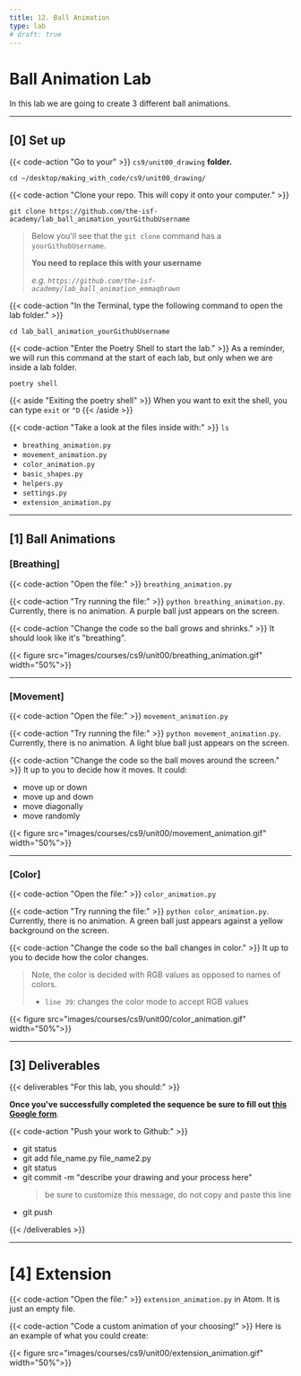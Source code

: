 ```yaml
---
title: 12. Ball Animation
type: lab
# draft: true
---
```


# Ball Animation Lab

In this lab we are going to create 3 different ball animations.

---

## [0] Set up


{{< code-action "Go to your" >}} `cs9/unit00_drawing` **folder.**

```shell
cd ~/desktop/making_with_code/cs9/unit00_drawing/
```

{{< code-action "Clone your repo. This will copy it onto your computer." >}}  
```shell
git clone https://github.com/the-isf-academy/lab_ball_animation_yourGithubUsername
```
> Below you'll see that the `git clone` command has a `yourGithubUsername`. 
>
> **You need to replace this with your username**
>
> *e.g. `https://github.com/the-isf-academy/lab_ball_animation_emmaqbrown`*


{{< code-action "In the Terminal, type the following command to open the lab folder." >}}
```shell
cd lab_ball_animation_yourGithubUsername
```

{{< code-action "Enter the Poetry Shell to start the lab." >}} As a reminder, we will run this command at the start of each lab, but only when we are inside a lab folder.
```shell
poetry shell
```

{{< aside "Exiting the poetry shell" >}}
When you want to exit the shell, you can type `exit` or `^D`
{{< /aside >}}

{{< code-action "Take a look at the files inside with:" >}} `ls`
- `breathing_animation.py`
- `movement_animation.py`
- `color_animation.py`
- `basic_shapes.py`
- `helpers.py`
- `settings.py`
- `extension_animation.py`

---

## [1] Ball Animations


### [Breathing]

{{< code-action "Open the file:" >}} `breathing_animation.py`

{{< code-action "Try running the file:" >}} `python breathing_animation.py`. Currently, there is no animation. A purple ball just appears on the screen. 

{{< code-action "Change the code so the ball grows and shrinks." >}} It should look like it's "breathing".

{{< figure src="images/courses/cs9/unit00/breathing_animation.gif" width="50%">}}

---



### [Movement]

{{< code-action "Open the file:" >}} `movement_animation.py`

{{< code-action "Try running the file:" >}} `python movement_animation.py`. Currently, there is no animation. A light blue ball just appears on the screen. 

{{< code-action "Change the code so the ball moves around the screen." >}} It up to you to decide how it moves. It could:
- move up or down
- move up and down
- move diagonally
- move randomly 

{{< figure src="images/courses/cs9/unit00/movement_animation.gif" width="50%">}}


---


### [Color]

{{< code-action "Open the file:" >}} `color_animation.py`

{{< code-action "Try running the file:" >}} `python color_animation.py`. Currently, there is no animation. A green ball just appears against a yellow background on the screen.

{{< code-action "Change the code so the ball changes in color." >}} It up to you to decide how the color changes.
> Note, the color is decided with RGB values as opposed to names of colors. 
> 
> - `line 39`: changes the color mode to accept RGB values

{{< figure src="images/courses/cs9/unit00/color_animation.gif" width="50%">}}


---

## [3] Deliverables


{{< deliverables "For this lab, you should:" >}}

**Once you've successfully completed the sequence be sure to fill out [this Google form](https://docs.google.com/forms/d/e/1FAIpQLScz0x6-s3GRD9P7oZlcqq24XifGDTw9BQ_j8t8TIqqRYw0naw/viewform?usp=sf_link)**.


{{< code-action "Push your work to Github:" >}}
- git status
- git add file_name.py file_name2.py
- git status
- git commit -m "describe your drawing and your process here"
  > be sure to customize this message, do not copy and paste this line
- git push

{{< /deliverables >}}


---

# [4] Extension


{{< code-action "Open the file:" >}} `extension_animation.py` in Atom. It is just an empty file. 


{{< code-action "Code a custom animation of your choosing!" >}} Here is an example of what you could create:

{{< figure src="images/courses/cs9/unit00/extension_animation.gif" width="50%">}}


